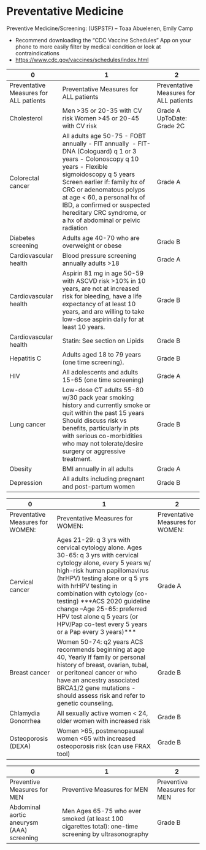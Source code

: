 # Preventative Medicine
 
Preventive Medicine/Screening: (USPSTF) – Toaa Abuelenen, Emily Camp

-   Recommend
    downloading the “CDC Vaccine Schedules” App on your phone to more
    easily filter by medical condition or look at contraindications
-   https://www.cdc.gov/vaccines/schedules/index.html

| 0                                      | 1                                                                                                                                                                                                                                                                                                                                              | 2                                      |
|----------------------------------------|------------------------------------------------------------------------------------------------------------------------------------------------------------------------------------------------------------------------------------------------------------------------------------------------------------------------------------------------|----------------------------------------|
| Preventative Measures for ALL patients | Preventative Measures for ALL patients                                                                                                                                                                                                                                                                                                         | Preventative Measures for ALL patients |
| Cholesterol                            | Men \>35 or 20-35 with CV risk Women \>45 or 20-45 with CV risk                                                                                                                                                                                                                                                                                | Grade A UpToDate: Grade 2C             |
| Colorectal cancer                      | All adults age 50-75 - FOBT annually - FIT annually  - FIT-DNA (Cologuard) q 1 or 3 years - Colonoscopy q 10 years - Flexible sigmoidoscopy q 5 years Screen earlier if: family hx of CRC or adenomatous polyps at age \< 60, a personal hx of IBD, a confirmed or suspected hereditary CRC syndrome, or a hx of abdominal or pelvic radiation | Grade A                                |
| Diabetes screening                     | Adults age 40-70 who are overweight or obese                                                                                                                                                                                                                                                                                                   | Grade B                                |
| Cardiovascular health                  | Blood pressure screening annually adults \>18                                                                                                                                                                                                                                                                                                  | Grade A                                |
| Cardiovascular health                  | Aspirin 81 mg in age 50-59 with ASCVD risk \>10% in 10 years, are not at increased risk for bleeding, have a life expectancy of at least 10 years, and are willing to take low-dose aspirin daily for at least 10 years.                                                                                                                       | Grade B                                |
| Cardiovascular health                  | Statin: See section on Lipids                                                                                                                                                                                                                                                                                                                  | Grade B                                |
| Hepatitis C                            | Adults aged 18 to 79 years (one time screening).                                                                                                                                                                                                                                                                                               | Grade B                                |
| HIV                                    | All adolescents and adults 15-65 (one time screening)                                                                                                                                                                                                                                                                                          | Grade A                                |
| Lung cancer                            | Low-dose CT adults 55-80 w/30 pack year smoking history and currently smoke or quit within the past 15 years Should discuss risk vs benefits, particularly in pts with serious co-morbidities who may not tolerate/desire surgery or aggressive treatment.                                                                                     | Grade B                                |
| Obesity                                | BMI annually in all adults                                                                                                                                                                                                                                                                                                                     | Grade A                                |
| Depression                             | All adults including pregnant and post-partum women                                                                                                                                                                                                                                                                                            | Grade B                                |

| 0                                | 1                                                                                                                                                                                                                                                                                                                                                                                                | 2                                |
|----------------------------------|--------------------------------------------------------------------------------------------------------------------------------------------------------------------------------------------------------------------------------------------------------------------------------------------------------------------------------------------------------------------------------------------------|----------------------------------|
| Preventative Measures for WOMEN: | Preventative Measures for WOMEN:                                                                                                                                                                                                                                                                                                                                                                 | Preventative Measures for WOMEN: |
| Cervical cancer                  | Ages 21-29: q 3 yrs with cervical cytology alone. Ages 30-65: q 3 yrs with cervical cytology alone, every 5 years w/ high-risk human papillomavirus (hrHPV) testing alone or q 5 yrs with hrHPV testing in combination with cytology (co-testing) \*\*\*ACS 2020 guideline change –Age 25-65: preferred HPV test alone q 5 years (or HPV/Pap co-test every 5 years or a Pap every 3 years)\*\*\* | Grade A                          |
| Breast cancer                    | Women 50-74: q2 years ACS recommends beginning at age 40, Yearly If family or personal history of breast, ovarian, tubal, or peritoneal cancer or who have an ancestry associated BRCA1/2 gene mutations - should assess risk and refer to genetic counseling.                                                                                                                                   | Grade B                          |
| Chlamydia Gonorrhea              | All sexually active women \< 24, older women with increased risk                                                                                                                                                                                                                                                                                                                                 | Grade B                          |
| Osteoporosis (DEXA)              | Women \>65, postmenopausal women \<65 with increased osteoporosis risk (can use FRAX tool)                                                                                                                                                                                                                                                                                                       | Grade B                          |

| 0                                         | 1                                                                                                     | 2                           |
|-------------------------------------------|-------------------------------------------------------------------------------------------------------|-----------------------------|
| Preventive Measures for MEN               | Preventive Measures for MEN                                                                           | Preventive Measures for MEN |
| Abdominal aortic aneurysm (AAA) screening | Men Ages 65-75 who ever smoked (at least 100 cigarettes total): one-time screening by ultrasonography | Grade B                     |
